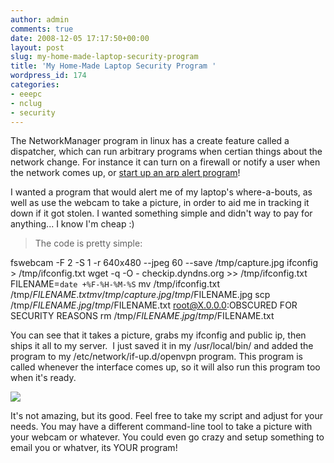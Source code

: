 ```yaml
---
author: admin
comments: true
date: 2008-12-05 17:17:50+00:00
layout: post
slug: my-home-made-laptop-security-program
title: 'My Home-Made Laptop Security Program '
wordpress_id: 174
categories:
- eeepc
- nclug
- security
---
```


> 
The NetworkManager program in linux has a create feature called a dispatcher, which can run arbitrary programs when certian things about the network change. For instance it can turn on a firewall or notify a user when the network comes up, or [start up an arp alert program](https://xkyle.com/2008/08/21/custom-arp-alerts-ii/)!

I wanted a program that would alert me of my laptop's where-a-bouts, as well as use the webcam to take a picture, in order to aid me in tracking it down if it got stolen. I wanted something simple and didn't way to pay for anything... I know I'm cheap :)


> The code is pretty simple:

fswebcam -F 2 -S 1 -r 640x480 --jpeg 60 --save /tmp/capture.jpg
ifconfig > /tmp/ifconfig.txt
wget -q -O - checkip.dyndns.org >> /tmp/ifconfig.txt
FILENAME=`date +%F-%H-%M-%S`
mv /tmp/ifconfig.txt /tmp/$FILENAME.txt
mv /tmp/capture.jpg /tmp/$FILENAME.jpg
scp /tmp/$FILENAME.jpg /tmp/$FILENAME.txt root@X.0.0.0:OBSCURED FOR SECURITY REASONS
rm /tmp/$FILENAME.jpg /tmp/$FILENAME.txt


You can see that it takes a picture, grabs my ifconfig and public ip, then ships it all to my server.  I just saved it in my /usr/local/bin/ and added the program to my /etc/network/if-up.d/openvpn program. This program is called whenever the interface comes up, so it will also run this program too when it's ready.

[![](/uploads/2008-12-05-11-51-571-300x225.jpg)](/uploads/2008-12-05-11-51-571.jpg)

It's not amazing, but its good. Feel free to take my script and adjust for your needs. You may have a different command-line tool to take a picture with your webcam or whatever. You could even go crazy and setup something to email you or whatver, its YOUR program!
